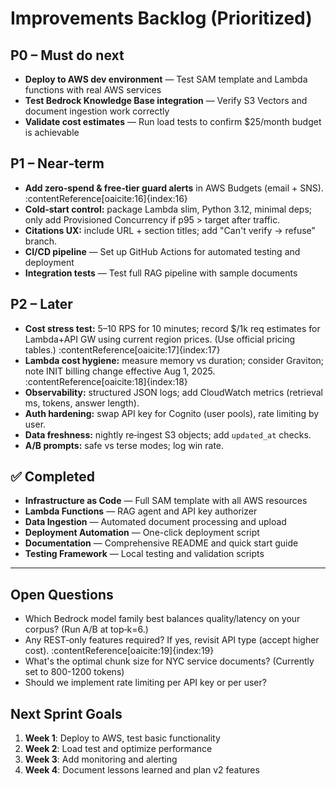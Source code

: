 # Improvements Backlog (Prioritized)

## P0 – Must do next
- **Deploy to AWS dev environment** — Test SAM template and Lambda functions with real AWS services
- **Test Bedrock Knowledge Base integration** — Verify S3 Vectors and document ingestion work correctly
- **Validate cost estimates** — Run load tests to confirm $25/month budget is achievable

## P1 – Near‑term
- **Add zero‑spend & free‑tier guard alerts** in AWS Budgets (email + SNS). :contentReference[oaicite:16]{index:16}
- **Cold‑start control:** package Lambda slim, Python 3.12, minimal deps; only add Provisioned Concurrency if p95 > target after traffic.
- **Citations UX:** include URL + section titles; add "Can't verify → refuse" branch.
- **CI/CD pipeline** — Set up GitHub Actions for automated testing and deployment
- **Integration tests** — Test full RAG pipeline with sample documents

## P2 – Later
- **Cost stress test:** 5–10 RPS for 10 minutes; record $/1k req estimates for Lambda+API GW using current region prices. (Use official pricing tables.) :contentReference[oaicite:17]{index:17}
- **Lambda cost hygiene:** measure memory vs duration; consider Graviton; note INIT billing change effective Aug 1, 2025. :contentReference[oaicite:18]{index:18}
- **Observability:** structured JSON logs; add CloudWatch metrics (retrieval ms, tokens, answer length).
- **Auth hardening:** swap API key for Cognito (user pools), rate limiting by user.
- **Data freshness:** nightly re‑ingest S3 objects; add `updated_at` checks.
- **A/B prompts:** safe vs terse modes; log win rate.

## ✅ Completed
- **Infrastructure as Code** — Full SAM template with all AWS resources
- **Lambda Functions** — RAG agent and API key authorizer
- **Data Ingestion** — Automated document processing and upload
- **Deployment Automation** — One-click deployment script
- **Documentation** — Comprehensive README and quick start guide
- **Testing Framework** — Local testing and validation scripts

---

## Open Questions
- Which Bedrock model family best balances quality/latency on your corpus? (Run A/B at top‑k=6.)
- Any REST‑only features required? If yes, revisit API type (accept higher cost). :contentReference[oaicite:19]{index:19}
- What's the optimal chunk size for NYC service documents? (Currently set to 800-1200 tokens)
- Should we implement rate limiting per API key or per user?

## Next Sprint Goals
1. **Week 1**: Deploy to AWS, test basic functionality
2. **Week 2**: Load test and optimize performance
3. **Week 3**: Add monitoring and alerting
4. **Week 4**: Document lessons learned and plan v2 features

